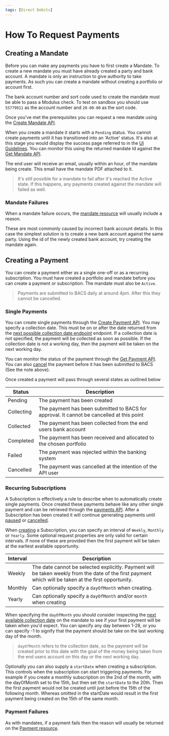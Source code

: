 ```yaml
---
tags: [Direct Debits]
---
```


# How To Request Payments

## Creating a Mandate
Before you can make any payments you have to first create a Mandate. To create a new mandate you must have already created a party and bank account. A mandate is only an instruction to give authority to take payments. As such you can create a mandate without creating a portfolio or account first.

The bank account number and sort code used to create the mandate must be able to pass a Modulus check. To test on sandbox  you should use `55779911` as the account number and `20-00-00` as the sort code.

Once you've met the prerequisites you can request a new mandate using the <a href="/docs/api/docs/openapi/api.yaml/paths/~1direct-debits~1mandates/post">Create Mandate API</a>.

When you create a mandate it starts with a `Pending` status. You cannot create payments until it has transitioned into an 'Active' status. It's also at this stage you would display the success page referred to in the [UI Guidelines](./Api-Access.md#page-3---success-screen). You can monitor this using the returned mandate Id against the <a href="/docs/api/docs/openapi/api.yaml/paths/~1direct-debits~1mandates~1%7BmandateId%7D/get">Get Mandate API</a>.

The end user will receive an email, usually within an hour, of the mandate being create. This email have the mandate PDF attached to it.

> It's still possible for a mandate to fail after it's reached the Active state. If this happens, any payments created against the mandate will failed as well.

### Mandate Failures
When a mandate failure occurs, the <a href="/docs/api/docs/openapi/api.yaml/paths/~1direct-debits~1mandates~1%7BmandateId%7D/get">mandate resource</a> will usually include a reason.

These are most commonly caused by incorrect bank account details. In this case the simplest solution is to create a new bank account against the same party. Using the id of the newly created bank account, try creating the mandate again.

## Creating a Payment

You can create a payment either as a single one-off or as a recurring subscription. You must have created a portfolio and mandate before you can create a payment or subscription. The mandate must also be `Active`.

> Payments are submitted to BACS daily at around 4pm. After this they cannot be cancelled.

### Single Payments
You can create single payments through the <a href="/docs/api/docs/openapi/api.yaml/paths/~1direct-debits~1payments/post">Create Payment API</a>. You may specify a collection date. This must be on or after the date returned from the <a href="/docs/api/docs/openapi/api.yaml/paths/~1direct-debits~1mandates~1%7BmandateId%7D~1next-possible-collection-date/get">next possible collection date endpoint</a> endpoint. If a collection date is not specified, the payment will be collected as soon as possible. If the collection date is not a working day, then the payment will be taken on the next working day.

You can monitor the status of the payment through the <a href="/docs/api/docs/openapi/api.yaml/paths/~1direct-debits~1payments~1%7BpaymentId%7D/get">Get Payment API</a>. You can also <a href="/docs/api/docs/openapi/api.yaml/paths/~1direct-debits~1payments~1%7BpaymentId%7D~1actions~1cancel/post">cancel</a> the payment before it has been submitted to BACS (See the note above).

Once created a payment will pass through several states as outlined below

|Status|Description|
|------|-----------|
|Pending|The payment has been created|
|Collecting|The payment has been submitted to BACS for approval. It cannot be cancelled at this point|
|Collected|The payment has been collected from the end users bank account|
|Completed|The payment has been received and allocated to the chosen portfolio|
|Failed|The payment was rejected within the banking system|
|Cancelled|The payment was cancelled at the intention of the API user|

### Recurring Subscriptions
A Subscription is effectively a rule to describe when to automatically create single payments. Once created these payments behave like any other single payment and can be retrieved through the <a href="/docs/api/docs/openapi/api.yaml/paths/~1direct-debits~1payments~1%7BpaymentId%7D/get">payments API</a>. After a Subscription has been created it will continue generating payments until <a href="/docs/api/docs/openapi/api.yaml/paths/~1direct-debits~1subscriptions~1%7BsubscriptionId%7D~1actions~1pause/post">paused</a> or <a href="/docs/api/docs/openapi/api.yaml/paths/~1direct-debits~1subscriptions~1%7BsubscriptionId%7D~1actions~1cancel/post">cancelled</a>.

When <a href="/docs/api/docs/openapi/api.yaml/paths/~1direct-debits~1subscriptions/post">creating</a> a Subscription, you can specify an interval of `Weekly`, `Monthly` or `Yearly`. Some optional request properties are only valid for certain intervals. If none of these are provided then the first payment will be taken at the earliest available opportunity.

|Interval|Description|
|--------|-----------|
|Weekly|The date cannot be selected explicitly. Payment will be taken weekly from the date of the first payment which will be taken at the first opportunity.|
|Monthly|Can optionally specify a `dayOfMonth` when creating. |
|Yearly|Can optionally specify a `dayOfMonth` and/or `month` when creating|

When specifying the `dayOfMonth` you should consider inspecting the <a href="/docs/api/docs/openapi/api.yaml/paths/~1direct-debits~1mandates~1%7BmandateId%7D~1next-possible-collection-date/get">next available collection date</a> on the mandate to see if your first payment will be taken when you'd expect. You can specify any day between 1-28, or you can specify -1 to signify that the payment should be take on the last working day of the month.

> `dayOfMonth` refers to the collection date, so the payment will be created prior to this date with the goal of the money being taken from the end users account on this day or the next working day.

Optionally you can also supply a `startDate` when creating a subscription. This controls when the subscription can start triggering payments. For example if you create a monthly subscription on the 2nd of the month, with the dayOfMonth set to the 15th, but then set the `startDate` to the 20th. Then the first payment would not be created until just before the 15th of the following month. Whereas omitted in the startDate would result in the first payment being created on the 15th of the same month.

### Payment Failures
As with mandates, if a payment fails then the reason will usually be returned on the <a href="/docs/api/docs/openapi/api.yaml/paths/~1direct-debits~1payments~1%7BpaymentId%7D/get">Payment resource</a>.